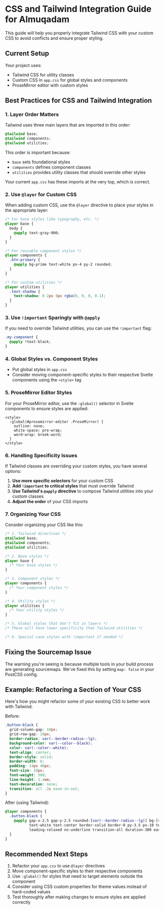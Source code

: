 # CSS and Tailwind Integration Guide for Almuqadam

This guide will help you properly integrate Tailwind CSS with your custom CSS to avoid conflicts and ensure proper styling.

## Current Setup

Your project uses:
- Tailwind CSS for utility classes
- Custom CSS in `app.css` for global styles and components
- ProseMirror editor with custom styles

## Best Practices for CSS and Tailwind Integration

### 1. Layer Order Matters

Tailwind uses three main layers that are imported in this order:
```css
@tailwind base;
@tailwind components;
@tailwind utilities;
```

This order is important because:
- `base` sets foundational styles
- `components` defines component classes
- `utilities` provides utility classes that should override other styles

Your current `app.css` has these imports at the very top, which is correct.

### 2. Use `@layer` for Custom CSS

When adding custom CSS, use the `@layer` directive to place your styles in the appropriate layer:

```css
/* For base styles like typography, etc. */
@layer base {
  body {
    @apply text-gray-900;
  }
}

/* For reusable component styles */
@layer components {
  .btn-primary {
    @apply bg-prime text-white px-4 py-2 rounded;
  }
}

/* For custom utilities */
@layer utilities {
  .text-shadow {
    text-shadow: 0 2px 4px rgba(0, 0, 0, 0.1);
  }
}
```

### 3. Use `!important` Sparingly with `@apply`

If you need to override Tailwind utilities, you can use the `!important` flag:

```css
.my-component {
  @apply !text-black;
}
```

### 4. Global Styles vs. Component Styles

- Put global styles in `app.css`
- Consider moving component-specific styles to their respective Svelte components using the `<style>` tag

### 5. ProseMirror Editor Styles

For your ProseMirror editor, use the `:global()` selector in Svelte components to ensure styles are applied:

```svelte
<style>
  :global(#prosemirror-editor .ProseMirror) {
    outline: none;
    white-space: pre-wrap;
    word-wrap: break-word;
  }
</style>
```

### 6. Handling Specificity Issues

If Tailwind classes are overriding your custom styles, you have several options:

1. **Use more specific selectors** for your custom CSS
2. **Add `!important` to critical styles** that must override Tailwind
3. **Use Tailwind's `@apply` directive** to compose Tailwind utilities into your custom classes
4. **Adjust the order** of your CSS imports

### 7. Organizing Your CSS

Consider organizing your CSS like this:

```css
/* 1. Tailwind directives */
@tailwind base;
@tailwind components;
@tailwind utilities;

/* 2. Base styles */
@layer base {
  /* Your base styles */
}

/* 3. Component styles */
@layer components {
  /* Your component styles */
}

/* 4. Utility styles */
@layer utilities {
  /* Your utility styles */
}

/* 5. Global styles that don't fit in layers */
/* These will have lower specificity than Tailwind utilities */

/* 6. Special case styles with !important if needed */
```

## Fixing the Sourcemap Issue

The warning you're seeing is because multiple tools in your build process are generating sourcemaps. We've fixed this by setting `map: false` in your PostCSS config.

## Example: Refactoring a Section of Your CSS

Here's how you might refactor some of your existing CSS to better work with Tailwind:

Before:
```css
.button-black {
  grid-column-gap: 10px;
  grid-row-gap: 10px;
  border-radius: var(--border-radius--lg);
  background-color: var(--color--black);
  color: var(--color--white);
  text-align: center;
  border-style: solid;
  border-width: 0;
  padding: 14px 40px;
  font-size: 18px;
  font-weight: 500;
  line-height: 1.4em;
  text-decoration: none;
  transition: all .3s ease-in-out;
}
```

After (using Tailwind):
```css
@layer components {
  .button-black {
    @apply gap-x-2.5 gap-y-2.5 rounded-[var(--border-radius--lg)] bg-[var(--color--black)] 
           text-white text-center border-solid border-0 py-3.5 px-10 text-lg font-medium 
           leading-relaxed no-underline transition-all duration-300 ease-in-out;
  }
}
```

## Recommended Next Steps

1. Refactor your `app.css` to use `@layer` directives
2. Move component-specific styles to their respective components
3. Use `:global()` for styles that need to target elements outside the component
4. Consider using CSS custom properties for theme values instead of hard-coded values
5. Test thoroughly after making changes to ensure styles are applied correctly
